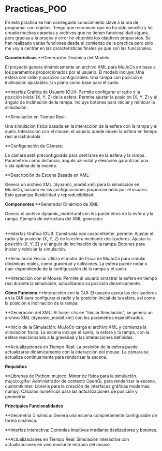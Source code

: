 ﻿# Practicas_POO
En esta practica se han conseguido conocimiento clave a la ora de programar con objetos.
Tengo que reconocer que no ha sido sencillo y he creado muchas carpetas y archivos que no tienen funcionalidad alguna, pero gracias a la prueba y error he obtenido los objetivos propuestos.
Se han realizado varias funciones desde el comienzo de la practica pero solo me voy a centrar en las caracteristicas finales ya que son las funcionales.

**Características**
**Generación Dinámica del Modelo:

El proyecto genera dinámicamente un archivo XML para MuJoCo en base a los parámetros proporcionados por el usuario.
El modelo incluye:
Una esfera con radio y posición configurables.
Una rampa con posición e inclinación ajustables.
Un plano como base para el suelo. 

**Interfaz Gráfica de Usuario (GUI):
Permite configurar el radio y la posición inicial (X, Y, Z) de la esfera.
Permite ajustar la posición (X, Y, Z) y el ángulo de inclinación de la rampa.
Incluye botones para iniciar y reiniciar la simulación.

**Simulación en Tiempo Real:

Una simulación física basada en la interacción de la esfera con la rampa y el suelo.
Interacción con el mouse: el usuario puede mover la esfera en tiempo real arrastrándola.

**Configuración de Cámara:

La cámara está preconfigurada para centrarse en la esfera y la rampa.
Parámetros como distancia, ángulo azimutal y elevación garantizan una vista óptima de la escena.

**Descripción de Escena Basada en XML:

Genera un archivo XML (dynamic_model.xml) para la simulación en MuJoCo, basado en las configuraciones proporcionadas por el usuario. Esto garantiza flexibilidad y reproducibilidad.

**Componentes**
**Generador Dinámico de XML:

Genera el archivo dynamic_model.xml con los parámetros de la esfera y la rampa.
Ejemplo de estructura del XML generado:
<mujoco model="dynamic_scene">
    <option timestep="0.01" gravity="0 0 -9.81"/>
    <worldbody>
        <geom name="floor" type="plane" size="10 10 0.1" rgba="0.8 0.8 0.8 1"/>
        <body name="ball" pos="0 0 1">
            <geom type="sphere" size="0.1" rgba="1 0 0 1"/>
            <joint type="free"/>
        </body>
        <body name="ramp" pos="0.5 0 0.1">
            <geom name="inclined_ramp" type="box" size="1 0.5 0.1" rgba="0.7 0.7 0.7 1" euler="0.3 0 0"/>
        </body>
    </worldbody>
</mujoco>

**Interfaz Gráfica (GUI):
  Construida con customtkinter, permite:
  Ajustar el radio y la posición (X, Y, Z) de la esfera mediante deslizadores. 
  Ajustar la posición (X, Y, Z) y el ángulo de inclinación de la rampa.
  Botones para iniciar y reiniciar la simulación.

**Simulación Física:
  Utiliza el motor de física de MuJoCo para simular dinámicas reales, como gravedad y colisiones.
  La esfera puede rodar o caer dependiendo de la configuración de la rampa y el suelo.

**Interacción con el Mouse:
  Permite al usuario arrastrar la esfera en tiempo real durante la simulación, actualizando su posición dinámicamente.

**Cómo Funciona**
**Interacción con la GUI:
  El usuario ajusta los deslizadores en la GUI para configurar el radio y la posición inicial de la esfera, así como la posición e inclinación de la rampa.

**Generación del XML:
  Al hacer clic en "Iniciar Simulación", se genera un archivo XML (dynamic_model.xml) con los parámetros especificados.

**Inicio de la Simulación:
  MuJoCo carga el archivo XML y comienza la simulación física.
  La escena incluye el suelo, la esfera y la rampa, con la esfera reaccionando a la gravedad y las interacciones definidas.

**Actualizaciones en Tiempo Real:
  La posición de la esfera puede actualizarse dinámicamente con la interacción del mouse.
  La cámara se actualiza continuamente para renderizar la escena.

**Requisitos**

**Librerías de Python:
  mujoco: Motor de física para la simulación.
  mujoco.glfw: Administrador de contexto OpenGL para renderizar la escena.
  customtkinter: Librería para la creación de interfaces gráficas modernas.
  numpy: Cálculos numéricos para las actualizaciones de posición y geometría.

**Principales Funcionalidades**

**Geometría Dinámica:
  Genera una escena completamente configurable de forma dinámica.

**Interfaz Interactiva:
  Controles intuitivos mediante deslizadores y botones.

**Actualizaciones en Tiempo Real:
  Simulación interactiva con actualizaciones en vivo mediante entrada del mouse.


